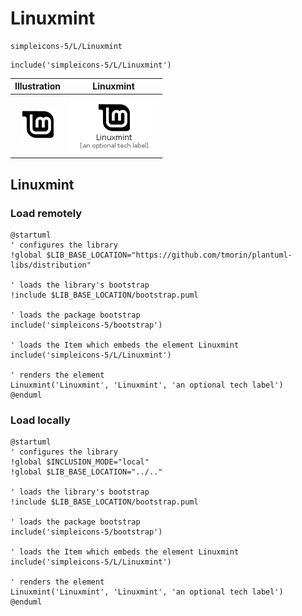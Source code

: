 # Linuxmint


```text
simpleicons-5/L/Linuxmint
```

```text
include('simpleicons-5/L/Linuxmint')
```



| Illustration | Linuxmint |
| :---: | :---: |
| ![illustration for Illustration](../../simpleicons-5/L/Linuxmint.png) | ![illustration for Linuxmint](../../simpleicons-5/L/Linuxmint.Local.png) |




## Linuxmint

### Load remotely
```plantuml
@startuml
' configures the library
!global $LIB_BASE_LOCATION="https://github.com/tmorin/plantuml-libs/distribution"

' loads the library's bootstrap
!include $LIB_BASE_LOCATION/bootstrap.puml

' loads the package bootstrap
include('simpleicons-5/bootstrap')

' loads the Item which embeds the element Linuxmint
include('simpleicons-5/L/Linuxmint')

' renders the element
Linuxmint('Linuxmint', 'Linuxmint', 'an optional tech label')
@enduml
```

### Load locally
```plantuml
@startuml
' configures the library
!global $INCLUSION_MODE="local"
!global $LIB_BASE_LOCATION="../.."

' loads the library's bootstrap
!include $LIB_BASE_LOCATION/bootstrap.puml

' loads the package bootstrap
include('simpleicons-5/bootstrap')

' loads the Item which embeds the element Linuxmint
include('simpleicons-5/L/Linuxmint')

' renders the element
Linuxmint('Linuxmint', 'Linuxmint', 'an optional tech label')
@enduml
```

